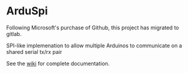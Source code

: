 ArduSpi
=======

Following Microsoft's purchase of Github, this project has migrated to gitlab.

SPI-like implemenation to allow multiple Arduinos to communicate on a shared serial tx/rx pair

See the [wiki](https://github.com/gratefulfrog/ArduSpi/wiki) for complete documentation.
